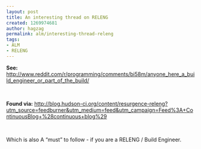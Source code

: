 ```yaml
---
layout: post
title: An interesting thread on RELENG
created: 1269974681
author: hagzag
permalink: alm/interesting-thread-releng
tags:
- ALM
- RELENG
---
```

<p><strong>See:</strong> <a href="http://www.reddit.com/r/programming/comments/bi58m/anyone_here_a_build_engineer_or_part_of_the_build/">http://www.reddit.com/r/programming/comments/bi58m/anyone_here_a_build_engineer_or_part_of_the_build/</a></p>
<p>&nbsp;</p>
<p><b>Found via:</b> <a href="http://blog.hudson-ci.org/content/resurgence-releng?utm_source=feedburner&amp;utm_medium=feed&amp;utm_campaign=Feed%3A+ContinuousBlog+%28continuous+blog%29">http://blog.hudson-ci.org/content/resurgence-releng?utm_source=feedburner&amp;utm_medium=feed&amp;utm_campaign=Feed%3A+ContinuousBlog+%28continuous+blog%29</a></p>
<p>&nbsp;</p>
<p>Which is also A &ldquo;must&rdquo; to follow - if you are a RELENG / Build Engineer.</p>
